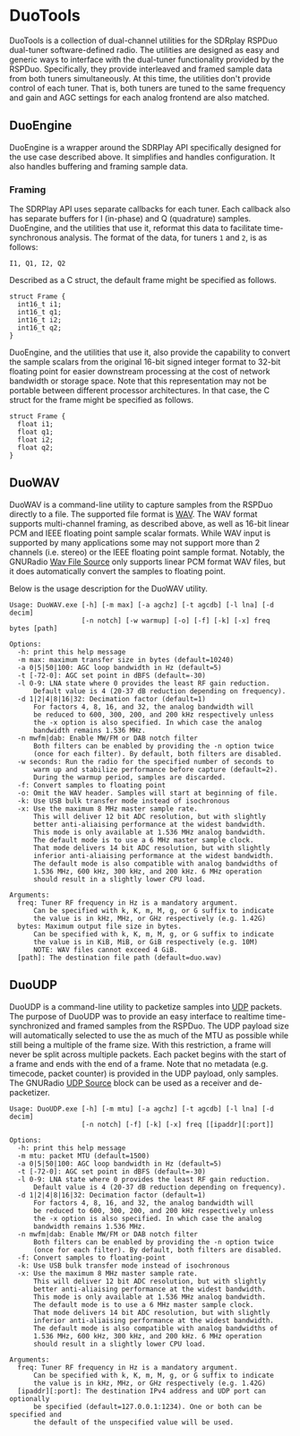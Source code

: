 # DuoTools
DuoTools is a collection of dual-channel utilities for the SDRplay RSPDuo dual-tuner software-defined radio.
The utilities are designed as easy and generic ways to interface with the dual-tuner functionality provided by the RSPDuo.
Specifically, they provide interleaved and framed sample data from both tuners simultaneously.
At this time, the utilities don't provide control of each tuner.
That is, both tuners are tuned to the same frequency and gain and AGC settings for each analog frontend are also matched.

## DuoEngine
DuoEngine is a wrapper around the SDRPlay API specifically designed for the use case described above.
It simplifies and handles configuration.
It also handles buffering and framing sample data.

### Framing
The SDRPlay API uses separate callbacks for each tuner.
Each callback also has separate buffers for I (in-phase) and Q (quadrature) samples.
DuoEngine, and the utilities that use it, reformat this data to facilitate time-synchronous analysis.
The format of the data, for tuners ```1``` and ```2```, is as follows:
```
I1, Q1, I2, Q2
```

Described as a C struct, the default frame might be specified as follows.
```
struct Frame {
  int16_t i1;
  int16_t q1;
  int16_t i2;
  int16_t q2;
}
```

DuoEngine, and the utilities that use it, also provide the capability to convert the sample scalars from the original 16-bit signed integer format to 32-bit floating point for easier downstream processing at the cost of network bandwidth or storage space.
Note that this representation may not be portable between different processor architectures.
In that case, the C struct for the frame might be specified as follows.
```
struct Frame {
  float i1;
  float q1;
  float i2;
  float q2;
}
```

## DuoWAV
DuoWAV is a command-line utility to capture samples from the RSPDuo directly to a file.
The supported file format is [WAV](https://en.wikipedia.org/wiki/WAV).
The WAV format supports multi-channel framing, as described above, as well as 16-bit linear PCM and IEEE floating point sample scalar formats.
While WAV input is supported by many applications some may not support more than 2 channels (i.e. stereo) or the IEEE floating point sample format.
Notably, the GNURadio [Wav File Source](https://wiki.gnuradio.org/index.php/Wav_File_Source) only supports linear PCM format WAV files, but it does automatically convert the samples to floating point.

Below is the usage description for the DuoWAV utility.

```
Usage: DuoWAV.exe [-h] [-m max] [-a agchz] [-t agcdb] [-l lna] [-d decim]
                  [-n notch] [-w warmup] [-o] [-f] [-k] [-x] freq bytes [path]

Options:
  -h: print this help message
  -m max: maximum transfer size in bytes (default=10240)
  -a 0|5|50|100: AGC loop bandwidth in Hz (default=5)
  -t [-72-0]: AGC set point in dBFS (default=-30)
  -l 0-9: LNA state where 0 provides the least RF gain reduction.
      Default value is 4 (20-37 dB reduction depending on frequency).
  -d 1|2|4|8|16|32: Decimation factor (default=1)
      For factors 4, 8, 16, and 32, the analog bandwidth will
      be reduced to 600, 300, 200, and 200 kHz respectively unless
      the -x option is also specified. In which case the analog
      bandwidth remains 1.536 MHz.
  -n mwfm|dab: Enable MW/FM or DAB notch filter
      Both filters can be enabled by providing the -n option twice
      (once for each filter). By default, both filters are disabled.
  -w seconds: Run the radio for the specified number of seconds to
      warm up and stabilize performance before capture (default=2).
      During the warmup period, samples are discarded.
  -f: Convert samples to floating point
  -o: Omit the WAV header. Samples will start at beginning of file.
  -k: Use USB bulk transfer mode instead of isochronous
  -x: Use the maximum 8 MHz master sample rate.
      This will deliver 12 bit ADC resolution, but with slightly
      better anti-aliaising performance at the widest bandwidth.
      This mode is only available at 1.536 MHz analog bandwidth.
      The default mode is to use a 6 MHz master sample clock.
      That mode delivers 14 bit ADC resolution, but with slightly
      inferior anti-aliaising performance at the widest bandwidth.
      The default mode is also compatible with analog bandwidths of
      1.536 MHz, 600 kHz, 300 kHz, and 200 kHz. 6 MHz operation
      should result in a slightly lower CPU load.

Arguments:
  freq: Tuner RF frequency in Hz is a mandatory argument.
      Can be specified with k, K, m, M, g, or G suffix to indicate
      the value is in kHz, MHz, or GHz respectively (e.g. 1.42G)
  bytes: Maximum output file size in bytes.
      Can be specified with k, K, m, M, g, or G suffix to indicate
      the value is in KiB, MiB, or GiB respectively (e.g. 10M)
      NOTE: WAV files cannot exceed 4 GiB.
  [path]: The destination file path (default=duo.wav)
```

## DuoUDP
DuoUDP is a command-line utility to packetize samples into [UDP](https://en.wikipedia.org/wiki/User_Datagram_Protocol) packets.
The purpose of DuoUDP was to provide an easy interface to realtime time-synchronized and framed samples from the RSPDuo.
The UDP payload size will automatically selected to use the as much of the MTU as possible while still being a multiple of the frame size.
With this restriction, a frame will never be split across multiple packets.
Each packet begins with the start of a frame and ends with the end of a frame.
Note that no metadata (e.g. timecode, packet counter) is provided in the UDP payload, only samples.
The GNURadio [UDP Source](https://wiki.gnuradio.org/index.php/UDP_Source) block can be used as a receiver and de-packetizer.

```
Usage: DuoUDP.exe [-h] [-m mtu] [-a agchz] [-t agcdb] [-l lna] [-d decim]
                  [-n notch] [-f] [-k] [-x] freq [[ipaddr][:port]]

Options:
  -h: print this help message
  -m mtu: packet MTU (default=1500)
  -a 0|5|50|100: AGC loop bandwidth in Hz (default=5)
  -t [-72-0]: AGC set point in dBFS (default=-30)
  -l 0-9: LNA state where 0 provides the least RF gain reduction.
      Default value is 4 (20-37 dB reduction depending on frequency).
  -d 1|2|4|8|16|32: Decimation factor (default=1)
      For factors 4, 8, 16, and 32, the analog bandwidth will
      be reduced to 600, 300, 200, and 200 kHz respectively unless
      the -x option is also specified. In which case the analog
      bandwidth remains 1.536 MHz.
  -n mwfm|dab: Enable MW/FM or DAB notch filter
      Both filters can be enabled by providing the -n option twice
      (once for each filter). By default, both filters are disabled.
  -f: Convert samples to floating-point
  -k: Use USB bulk transfer mode instead of isochronous
  -x: Use the maximum 8 MHz master sample rate.
      This will deliver 12 bit ADC resolution, but with slightly
      better anti-aliaising performance at the widest bandwidth.
      This mode is only available at 1.536 MHz analog bandwidth.
      The default mode is to use a 6 MHz master sample clock.
      That mode delivers 14 bit ADC resolution, but with slightly
      inferior anti-aliaising performance at the widest bandwidth.
      The default mode is also compatible with analog bandwidths of
      1.536 MHz, 600 kHz, 300 kHz, and 200 kHz. 6 MHz operation
      should result in a slightly lower CPU load.

Arguments:
  freq: Tuner RF frequency in Hz is a mandatory argument.
      Can be specified with k, K, m, M, g, or G suffix to indicate
      the value is in kHz, MHz, or GHz respectively (e.g. 1.42G)
  [ipaddr][:port]: The destination IPv4 address and UDP port can optionally
      be specified (default=127.0.0.1:1234). One or both can be specified and
      the default of the unspecified value will be used.
```
